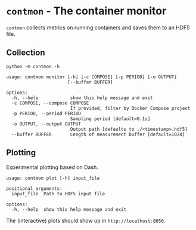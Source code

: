 # `contmon` - The container monitor

`contmon` collects metrics on running containers and saves them to an HDF5
file.

## Collection

```
python -m contmon -h

usage: contmon monitor [-h] [-c COMPOSE] [-p PERIOD] [-o OUTPUT]
                       [--buffer BUFFER]

options:
  -h, --help            show this help message and exit
  -c COMPOSE, --compose COMPOSE
                        If provided, filter by Docker Compose project
  -p PERIOD, --period PERIOD
                        Sampling period [default=0.1s]
  -o OUTPUT, --output OUTPUT
                        Output path [defaults to ./<timestamp>.hdf5]
  --buffer BUFFER       Length of measurement buffer [default=1024]
```

## Plotting

Experimental plotting based on Dash.

```
usage: contmon plot [-h] input_file

positional arguments:
  input_file  Path to HDF5 input file

options:
  -h, --help  show this help message and exit
```

The (interactive) plots should show up in `http://localhost:8050`.


